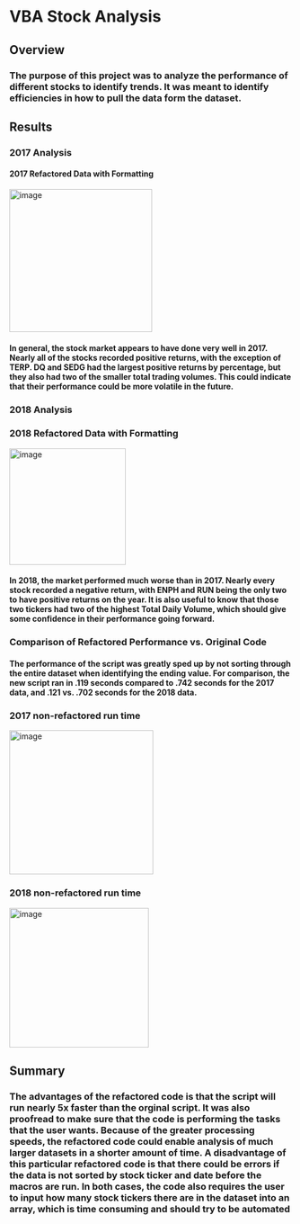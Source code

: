 # VBA Stock Analysis
## Overview
### The purpose of this project was to analyze the performance of different stocks to identify trends.  It was meant to identify efficiencies in how to pull the data form the dataset.

## Results

### 2017 Analysis
#### 2017 Refactored Data with Formatting
<img width="254" alt="image" src="https://user-images.githubusercontent.com/104801614/170421475-ae4096e8-ec16-4aa8-b82c-736eb08fbc17.png">

#### In general, the stock market appears to have done very well in 2017.  Nearly all of the stocks recorded positive returns, with the exception of TERP.  DQ and SEDG had the largest positive returns by percentage, but they also had two of the smaller total trading volumes.  This could indicate that their performance could be more volatile in the future.  

### 2018 Analysis
### 2018 Refactored Data with Formatting
<img width="207" alt="image" src="https://user-images.githubusercontent.com/104801614/170421597-99bee6ec-0050-465f-bb2a-2a05da18cc3e.png">

#### In 2018, the market performed much worse than in 2017.  Nearly every stock recorded a negative return, with ENPH and RUN being the only two to have positive returns on the year.  It is also useful to know that those two tickers had two of the highest Total Daily Volume, which should give some confidence in their performance going forward.
### Comparison of Refactored Performance vs. Original Code
#### The performance of the script was greatly sped up by not sorting through the entire dataset when identifying the ending value.  For comparison, the new script ran in .119 seconds compared to .742 seconds for the 2017 data, and .121 vs. .702 seconds for the 2018 data.  

### 2017 non-refactored run time
<img width="256" alt="image" src="https://user-images.githubusercontent.com/104801614/170421427-6c93711a-5954-4512-b44c-332b00693aff.png">

### 2018 non-refactored run time
<img width="248" alt="image" src="https://user-images.githubusercontent.com/104801614/170421867-2c22906e-1417-4a1f-8c5c-7bef4f6c86a9.png">

## Summary
### The advantages of the refactored code is that the script will run nearly 5x faster than the orginal script.  It was also proofread to make sure that the code is performing the tasks that the user wants.  Because of the greater processing speeds, the refactored code could enable analysis of much larger datasets in a shorter amount of time.  A disadvantage of this particular refactored code is that there could be errors if the data is not sorted by stock ticker and date before the macros are run.  In both cases, the code also requires the user to input how many stock tickers there are in the dataset into an array, which is time consuming and should try to be automated
